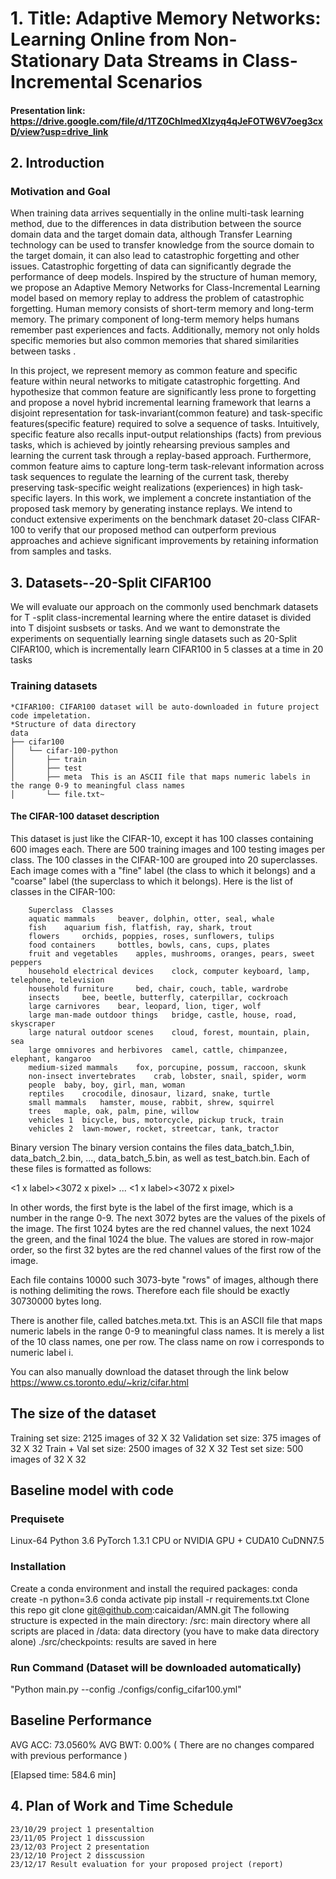 # 1. Title: Adaptive Memory Networks: Learning Online from Non-Stationary Data Streams in Class-Incremental Scenarios
#### Presentation link: https://drive.google.com/file/d/1TZ0ChImedXlzyq4qJeFOTW6V7oeg3cxD/view?usp=drive_link
## 2. Introduction 	
### Motivation and Goal
When training data arrives sequentially in the online multi-task learning method, due to the differences in data distribution between the source domain data and the target domain data, although Transfer Learning technology can be used to transfer knowledge from the source domain to the target domain, it can also lead to catastrophic forgetting and other issues. Catastrophic forgetting of data can significantly degrade the performance of deep models. Inspired by the structure of human memory, we propose an Adaptive Memory Networks for Class-Incremental Learning model based on memory replay to address the problem of catastrophic forgetting. Human memory consists of short-term memory and long-term memory. The primary component of long-term memory helps humans remember past experiences and facts. Additionally, memory not only holds specific memories but also common memories that shared similarities between tasks . 

In this project,  we represent memory as common feature and specific feature within neural networks to mitigate catastrophic forgetting. And hypothesize that common feature are significantly less prone to forgetting and propose a novel hybrid incremental learning framework that learns a disjoint representation for task-invariant(common feature) and task-specific features(specific feature) required to solve a sequence of tasks. Intuitively, specific feature also recalls input-output relationships (facts) from previous tasks, which is achieved by jointly rehearsing previous samples and learning the current task through a replay-based approach. Furthermore, common feature aims to capture long-term task-relevant information across task sequences to regulate the learning of the current task, thereby preserving task-specific weight realizations (experiences) in high task-specific layers. In this work, we implement a concrete instantiation of the proposed task memory by generating instance replays. We intend to conduct extensive experiments on the benchmark dataset 20-class CIFAR-100 to verify that our proposed method can outperform previous approaches and achieve significant improvements by retaining information from samples and tasks.

## 3. Datasets--20-Split CIFAR100 
We will evaluate our approach on the commonly used benchmark datasets for T -split class-incremental learning where the entire dataset is divided into T disjoint susbsets or tasks.
And we want to demonstrate the experiments on sequentially learning single datasets such as 20-Split CIFAR100, which is incrementally learn CIFAR100 in 5 classes at a time in 20 tasks
### Training datasets
	*CIFAR100: CIFAR100 dataset will be auto-downloaded in future project code impeletation.
	*Structure of data directory
	data
	├── cifar100
	│   └── cifar-100-python
	│       ├── train
	│       ├── test
	│       ├── meta  This is an ASCII file that maps numeric labels in the range 0-9 to meaningful class names
	│       └── file.txt~

#### The CIFAR-100 dataset description
This dataset is just like the CIFAR-10, except it has 100 classes containing 600 images each. There are 500 training images and 100 testing images per class. The 100 classes in the CIFAR-100 are grouped into 20 superclasses. Each image comes with a "fine" label (the class to which it belongs) and a "coarse" label (the superclass to which it belongs).
Here is the list of classes in the CIFAR-100:

		Superclass 	Classes
		aquatic mammals 	beaver, dolphin, otter, seal, whale
		fish 	aquarium fish, flatfish, ray, shark, trout
		flowers 	orchids, poppies, roses, sunflowers, tulips
		food containers 	bottles, bowls, cans, cups, plates
		fruit and vegetables 	apples, mushrooms, oranges, pears, sweet peppers
		household electrical devices 	clock, computer keyboard, lamp, telephone, television
		household furniture 	bed, chair, couch, table, wardrobe
		insects 	bee, beetle, butterfly, caterpillar, cockroach
		large carnivores 	bear, leopard, lion, tiger, wolf
		large man-made outdoor things 	bridge, castle, house, road, skyscraper
		large natural outdoor scenes 	cloud, forest, mountain, plain, sea
		large omnivores and herbivores 	camel, cattle, chimpanzee, elephant, kangaroo
		medium-sized mammals 	fox, porcupine, possum, raccoon, skunk
		non-insect invertebrates 	crab, lobster, snail, spider, worm
		people 	baby, boy, girl, man, woman
		reptiles 	crocodile, dinosaur, lizard, snake, turtle
		small mammals 	hamster, mouse, rabbit, shrew, squirrel
		trees 	maple, oak, palm, pine, willow
		vehicles 1 	bicycle, bus, motorcycle, pickup truck, train
		vehicles 2 	lawn-mower, rocket, streetcar, tank, tractor
		
Binary version
The binary version contains the files data_batch_1.bin, data_batch_2.bin, ..., data_batch_5.bin, as well as test_batch.bin. Each of these files is formatted as follows:

<1 x label><3072 x pixel>
...
<1 x label><3072 x pixel>

In other words, the first byte is the label of the first image, which is a number in the range 0-9. The next 3072 bytes are the values of the pixels of the image. The first 1024 bytes are the red channel values, the next 1024 the green, and the final 1024 the blue. The values are stored in row-major order, so the first 32 bytes are the red channel values of the first row of the image.

Each file contains 10000 such 3073-byte "rows" of images, although there is nothing delimiting the rows. Therefore each file should be exactly 30730000 bytes long.

There is another file, called batches.meta.txt. This is an ASCII file that maps numeric labels in the range 0-9 to meaningful class names. It is merely a list of the 10 class names, one per row. The class name on row i corresponds to numeric label i. 


You can also manually download the dataset through the link below
https://www.cs.toronto.edu/~kriz/cifar.html

##  The size of the dataset
Training set size: 2125 images of 32 X 32
Validation set size: 375 images of 32 X 32
Train + Val set size: 2500 images of 32 X 32
Test set size: 500 images of 32 X 32

## Baseline model with code
### Prequisete
Linux-64
Python 3.6
PyTorch 1.3.1
CPU or NVIDIA GPU + CUDA10 CuDNN7.5
### Installation
Create a conda environment and install the required packages:
	conda create -n <env> python=3.6
	conda activate <env>
	pip install -r requirements.txt
Clone this repo
	git clone git@github.com:caicaidan/AMN.git
The following structure is expected in the main directory:
/src:    main directory where all scripts are placed in
/data:   data directory (you have to make data directory alone)
./src/checkpoints: results are saved in here

### Run Command (Dataset will be downloaded automatically)
"Python main.py --config ./configs/config_cifar100.yml"

## Baseline Performance
AVG ACC: 73.0560%
AVG BWT: 0.00% ( There are no changes compared with previous performance )

[Elapsed time: 584.6 min]



## 4. Plan of Work and Time Schedule
	23/10/29 project 1 presentaltion
	23/11/05 Project 1 disscussion
	23/12/03 Project 2 presentation
	23/12/10 Project 2 disscussion
	23/12/17 Result evaluation for your proposed project (report)










